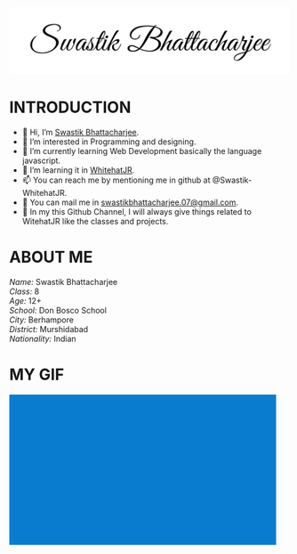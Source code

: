 ![My Sign](Greatvibessignature.png)
<!--![My Image](swastik.png)-->

# INTRODUCTION
- 👋 Hi, I’m [Swastik Bhattacharjee](https://github.com/Swastik-WhitehatJR).
- 👀 I’m interested in Programming and designing.
- 🌱 I’m currently learning Web Development basically the language javascript.
- 💞️ I’m learning it in [WhitehatJR](https://whjr.co/jOTL3).
- 📫 You can reach me by mentioning me in github at @Swastik-WhitehatJR.
- 💌 You can mail me in swastikbhattacharjee.07@gmail.com.
- 🤠 In my this Github Channel, I will always give things related to WitehatJR like the classes and projects.


# ABOUT ME
*Name:* Swastik Bhattacharjee<br/>
*Class:* 8<br/>
*Age:* 12+<br/>
*School:* Don Bosco School<br/>
*City:* Berhampore<br/>
*District:* Murshidabad<br/>
*Nationality:* Indian<br/>

# MY GIF

![My GIF](swastik.gif)
